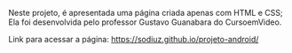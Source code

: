 Neste projeto, é apresentada uma página criada apenas com HTML e CSS;
Ela foi desenvolvida pelo professor Gustavo Guanabara do CursoemVideo.

Link para acessar a página: https://sodiuz.github.io/projeto-android/ 
